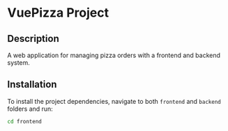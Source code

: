 
# VuePizza Project

## Description
A web application for managing pizza orders with a frontend and backend system.

## Installation
To install the project dependencies, navigate to both `frontend` and `backend` folders and run:

```bash
cd frontend
